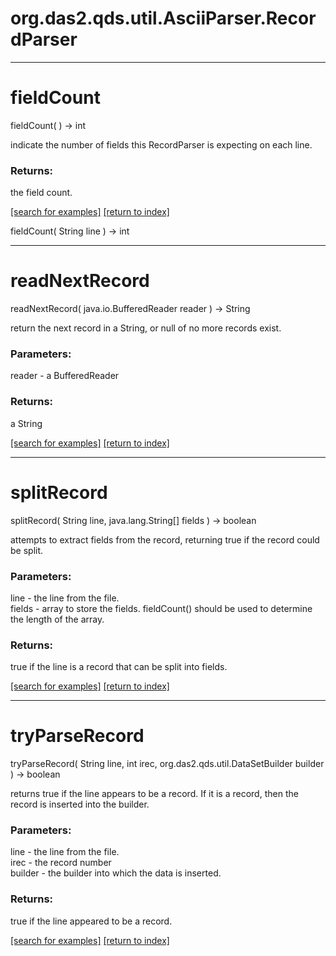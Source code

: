 # org.das2.qds.util.AsciiParser.RecordParser



***
<a name="fieldCount"></a>
# fieldCount
fieldCount(  ) &rarr; int

indicate the number of fields this RecordParser is 
 expecting on each line.

### Returns:
the field count.

<a href="https://github.com/autoplot/dev/search?q=fieldCount&unscoped_q=fieldCount">[search for examples]</a>
<a href="https://github.com/autoplot/documentation/blob/master/javadoc/index-all.md">[return to index]</a>

fieldCount( String line ) &rarr; int<br>
***
<a name="readNextRecord"></a>
# readNextRecord
readNextRecord( java.io.BufferedReader reader ) &rarr; String

return the next record in a String, or null of no more records exist.

### Parameters:
reader - a BufferedReader

### Returns:
a String


<a href="https://github.com/autoplot/dev/search?q=readNextRecord&unscoped_q=readNextRecord">[search for examples]</a>
<a href="https://github.com/autoplot/documentation/blob/master/javadoc/index-all.md">[return to index]</a>

***
<a name="splitRecord"></a>
# splitRecord
splitRecord( String line, java.lang.String[] fields ) &rarr; boolean

attempts to extract fields from the record, returning true if
 the record could be split.

### Parameters:
line - the line from the file.
<br>fields - array to store the fields.  fieldCount() should be used
 to determine the length of the array.

### Returns:
true if the line is a record that can be split into fields.

<a href="https://github.com/autoplot/dev/search?q=splitRecord&unscoped_q=splitRecord">[search for examples]</a>
<a href="https://github.com/autoplot/documentation/blob/master/javadoc/index-all.md">[return to index]</a>

***
<a name="tryParseRecord"></a>
# tryParseRecord
tryParseRecord( String line, int irec, org.das2.qds.util.DataSetBuilder builder ) &rarr; boolean

returns true if the line appears to be a record.  If it is a record,
 then the record is inserted into the builder.

### Parameters:
line - the line from the file.
<br>irec - the record number
<br>builder - the builder into which the data is inserted.

### Returns:
true if the line appeared to be a record.

<a href="https://github.com/autoplot/dev/search?q=tryParseRecord&unscoped_q=tryParseRecord">[search for examples]</a>
<a href="https://github.com/autoplot/documentation/blob/master/javadoc/index-all.md">[return to index]</a>

